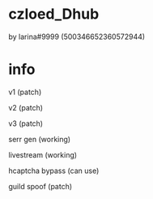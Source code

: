# czloed_Dhub

by larina#9999 (500346652360572944)

# info

v1 (patch)

v2 (patch)

v3 (patch)

serr gen (working)

livestream (working)

hcaptcha bypass (can use)

guild spoof (patch)
